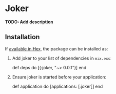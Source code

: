 # Joker

**TODO: Add description**

## Installation

If [available in Hex](https://hex.pm/docs/publish), the package can be installed as:

  1. Add joker to your list of dependencies in `mix.exs`:

        def deps do
          [{:joker, "~> 0.0.1"}]
        end

  2. Ensure joker is started before your application:

        def application do
          [applications: [:joker]]
        end

